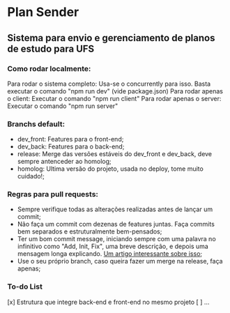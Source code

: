# Plan Sender
## Sistema para envio e gerenciamento de planos de estudo para UFS  

### Como rodar localmente:
Para rodar o sistema completo: Usa-se o concurrently para isso. Basta executar o comando "npm run dev" (vide package.json)
Para rodar apenas o client: Executar o comando "npm run client"
Para rodar apenas o server: Executar o comando "npm run server"

### Branchs default:
- dev_front: Features para o front-end;
- dev_back: Features para o back-end;
- release: Merge das versões estáveis do dev_front e dev_back, deve sempre antenceder ao homolog;
- homolog: Ultima versão do projeto, usada no deploy, tome muito cuidado!;

### Regras para pull requests: 
- Sempre verifique todas as alterações realizadas antes de lançar um commit;
- Não faça um commit com dezenas de features juntas. Faça commits bem separados e estruturalmente bem-pensados;
- Ter um bom commit message, iniciando sempre com uma palavra no infinitivo como "Add, Init, Fix", uma breve descrição, e depois uma mensagem longa explicando. [Um artigo interessante sobre isso](https://medium.com/@rafael.oliveira/como-escrever-boas-mensagens-de-commit-9f8fe852155a);
- Use o seu próprio branch, caso queira fazer um merge na release, faça apenas;

### To-do List
[x] Estrutura que integre back-end e front-end no mesmo projeto
[ ] ...